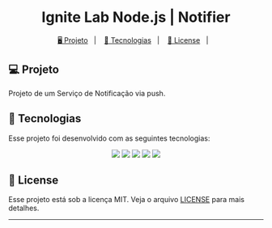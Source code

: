 <h1 align="center">
  Ignite Lab Node.js | Notifier
</h1>

<p align="center">
  <a href="#-projeto">🖥️ Projeto</a>&nbsp;&nbsp;&nbsp;|&nbsp;&nbsp;&nbsp;
  <a href="#-tecnologias">🚀 Tecnologias</a>&nbsp;&nbsp;&nbsp;|&nbsp;&nbsp;&nbsp;
  <a href="#-license">📝 License</a>&nbsp;&nbsp;&nbsp;|&nbsp;&nbsp;&nbsp;
</p>

## 💻 Projeto

Projeto de um Serviço de Notificação via push.

## 🚀 Tecnologias

Esse projeto foi desenvolvido com as seguintes tecnologias:

<p align="center">
    <img src="https://img.shields.io/badge/node.js-6DA55F?style=for-the-badge&logo=node.js&logoColor=white">
    <img src="https://img.shields.io/badge/nestjs-%23E0234E.svg?style=for-the-badge&logo=nestjs&logoColor=white">
    <img src="https://img.shields.io/badge/Prisma-3982CE?style=for-the-badge&logo=Prisma&logoColor=white">
    <img src="https://img.shields.io/badge/-jest-%23C21325?style=for-the-badge&logo=jest&logoColor=white">
    <img src="https://img.shields.io/badge/typescript-%23007ACC.svg?style=for-the-badge&logo=typescript&logoColor=white">
</p>

## 📝 License

Esse projeto está sob a licença MIT. Veja o arquivo [LICENSE](LICENSE) para mais detalhes.

---
